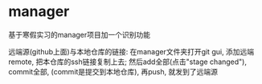 # manager
基于寒假实习的manager项目加一个识别功能

远端源(github上面)与本地仓库的链接: 在manager文件夹打开git gui, 添加远端remote, 把本仓库的ssh链接复制上去;
然后add全部(点击"stage changed"), commit全部, (commit是提交到本地仓库), 再push, 就发到了远端源

